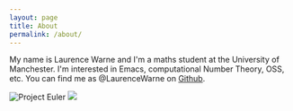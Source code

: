 ```yaml
---
layout: page
title: About
permalink: /about/
---
```


<p>
My name is Laurence Warne and I'm a maths student at the University of Manchester. I'm interested in Emacs, computational Number Theory, OSS, etc. You can find me as @LaurenceWarne on <a href="https://github.com/LaurenceWarne">Github</a>.
</p>

<img src="https://projecteuler.net/profile/__LW__.png" alt="Project Euler">
<img src="{{site.baseurl}}/assets/montage22.png">

<!-- This is the base Jekyll theme. You can find out more info about customizing your Jekyll theme, as well as basic Jekyll usage documentation at [jekyllrb.com](https://jekyllrb.com/) -->

<!-- You can find the source code for Minima at GitHub: -->
<!-- [jekyll][jekyll-organization] / -->
<!-- [minima](https://github.com/jekyll/minima) -->

<!-- You can find the source code for Jekyll at GitHub: -->
<!-- [jekyll][jekyll-organization] / -->
<!-- [jekyll](https://github.com/jekyll/jekyll) -->


<!-- [jekyll-organization]: https://github.com/jekyll -->
